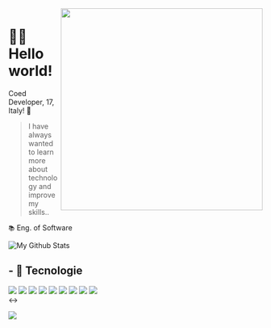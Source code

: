 <img src="https://raw.githubusercontent.com/MicaelliMedeiros/micaellimedeiros/master/image/computer-illustration.png" min-width="400px" max-width="400px" width="400px" align="right">

<h1>🙋‍♂️ Hello world!</h1>

Coed Developer, 17, Italy! 👾

> I have always wanted to learn more about technology and improve my skills..

`📚` Eng. of Software

<img align="center" href="https://coed-developer.netlify.app/" target="_blank" src="https://github-readme-stats.vercel.app/api/top-langs/?username=coed190&layout=compact&theme=transparent" alt="My Github Stats">

## - 🧠 Tecnologie

[![](https://skillicons.dev/icons?i=js)](https://coed-developer.netlify.app/)
[![](https://skillicons.dev/icons?i=nodejs)](https://coed-developer.netlify.app/)
[![](https://skillicons.dev/icons?i=vite)](https://coed-developer.netlify.app/)
[![](https://skillicons.dev/icons?i=react)](https://coed-developer.netlify.app/)
[![](https://skillicons.dev/icons?i=vue)](https://coed-developer.netlify.app/)
[![](https://skillicons.dev/icons?i=next)](https://coed-developer.netlify.app/)
[![](https://skillicons.dev/icons?i=css)](https://coed-developer.netlify.app/)
[![](https://skillicons.dev/icons?i=tailwind)](https://coed-developer.netlify.app/)
[![](https://skillicons.dev/icons?i=bootstrap)](https://coed-developer.netlify.app/)
<br>
<->

[![](https://visitcount.itsvg.in/api?id=coed190&label=Profile%20Views&color=12&icon=0&pretty=true)](https://visitcount.itsvg.in)
